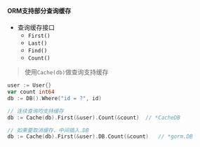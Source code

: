 #### ORM支持部分查询缓存
- 查询缓存接口
    - `First()`
    - `Last()`
    - `Find()`
    - `Count()`

> 使用`Cache(db)`做查询支持缓存
```go
user := User{}
var count int64
db := DB().Where("id = ?", id)

// 连续查询均支持缓存
db := Cache(db).First(&user).Count(&count)  // *CacheDB

// 如果要取消缓存，中间插入.DB
db := Cache(db).First(&user).DB.Count(&count)   // *gorm.DB
```